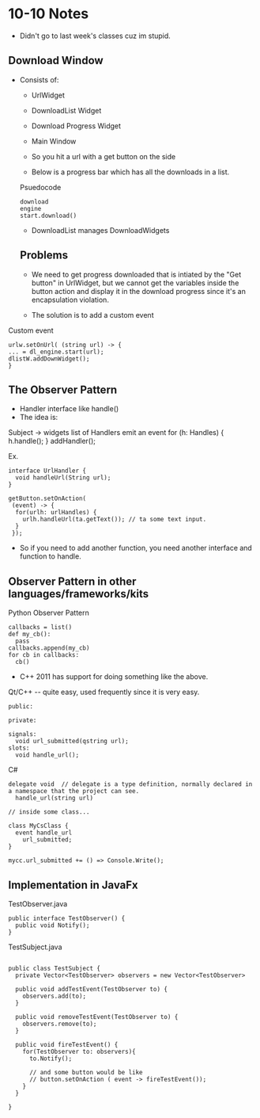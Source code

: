 # 10-10 Notes
- Didn't go to last week's classes cuz im stupid. 


## Download Window

- Consists of:
  - UrlWidget
  - DownloadList Widget
  - Download Progress Widget
  - Main Window
  
  - So you hit a url with a get button on the side
  - Below is a progress bar which has all the downloads in a list. 
  
  Psuedocode
  ```
  download
  engine
  start.download()
  ```
 
  - DownloadList manages DownloadWidgets
  
  ## Problems
  - We need to get progress downloaded that is intiated by the "Get button" in UrlWidget,
  but we cannot get the variables inside the button action and display it in the download progress
  since it's an encapsulation violation.
  
  - The solution is to add a custom event
  
 Custom event
  ```
  urlw.setOnUrl( (string url) -> { 
  ... = dl_engine.start(url);
  dlistW.addDownWidget();
  }
  ```
  
  ## The Observer Pattern
  - Handler interface like handle()
  - The idea is:
  
  Subject -> widgets
    list of Handlers
    emit an event 
    for (h: Handles) {
      h.handle();
    }
   addHandler();
   
  Ex.
  ```
  interface UrlHandler {
    void handleUrl(String url);
  }
  
  getButton.setOnAction( 
   (event) -> {
    for(urlh: urlHandles) {
      urlh.handleUrl(ta.getText()); // ta some text input.
    }
   });
  ```
  
  - So if you need to add another function, you need another interface and function to handle.
  
  
  ## Observer Pattern in other languages/frameworks/kits
  
  Python Observer Pattern
  ```
  callbacks = list()
  def my_cb():
    pass
  callbacks.append(my_cb)
  for cb in callbacks:
    cb()
  ```
  
  - C++ 2011 has support for doing something like the above.
  
  Qt/C++ -- quite easy, used frequently since it is very easy.
  
  ```
  public: 
  
  private: 
  
  signals: 
    void url_submitted(qstring url);
  slots:
    void handle_url();
  ```
  
  C# 
  
  ```
  delegate void  // delegate is a type definition, normally declared in a namespace that the project can see.
    handle_url(string url)
    
  // inside some class...
  
  class MyCsClass {
    event handle_url
      url_submitted;
  } 
  
  mycc.url_submitted += () => Console.Write();
  ```
  
  ## Implementation in JavaFx
  
  TestObserver.java
  ```
  public interface TestObserver() {
    public void Notify();
  }
  ```
  TestSubject.java
  ```
  
  public class TestSubject {
    private Vector<TestObserver> observers = new Vector<TestObserver>
    
    public void addTestEvent(TestObserver to) {
      observers.add(to);
    }
    
    public void removeTestEvent(TestObserver to) {
      observers.remove(to);
    }
    
    public void fireTestEvent() {
      for(TestObserver to: observers){
        to.Notify();
        
        // and some button would be like
        // button.setOnAction ( event -> fireTestEvent());
      }
    }
  
  }
  ```
